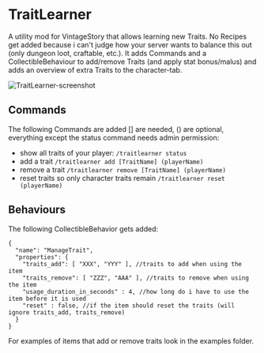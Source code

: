# TraitLearner
A utility mod for VintageStory that allows learning new Traits. No Recipes get added because i can't judge how your server wants to balance this out (only dungeon loot, craftable, etc.).
It adds Commands and a CollectibleBehaviour to add/remove Traits (and apply stat bonus/malus) and adds an overview of extra Traits to the character-tab.

![TraitLearner-screenshot](https://gitlab.com/P3t3rix/vstraitlearner/uploads/a9fa0534e38f2a32d3e0a5410bde9d2f/image.png)

## Commands
The following Commands are added [] are needed, () are optional, everything except the status command needs admin permission:

- show all traits of your player:
  `/traitlearner status`
- add a trait
  `/traitlearner add [TraitName] (playerName)`
- remove a trait
  `/traitlearner remove [TraitName] (playerName)`
- reset traits so only character traits remain
  `/traitlearner reset (playerName)`


## Behaviours

The following CollectibleBehavior gets added:


```
{
  "name": "ManageTrait",
  "properties": {
    "traits_add": [ "XXX", "YYY" ], //traits to add when using the item
    "traits_remove": [ "ZZZ", "AAA" ], //traits to remove when using the item
    "usage_duration_in_seconds" : 4, //how long do i have to use the item before it is used
    "reset" : false, //if the item should reset the traits (will ignore traits_add, traits_remove) 
  }
}
```


For examples of items that add or remove traits look in the examples folder.

